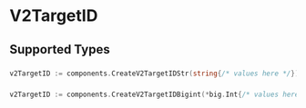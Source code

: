 # V2TargetID


## Supported Types

### 

```go
v2TargetID := components.CreateV2TargetIDStr(string{/* values here */})
```

### 

```go
v2TargetID := components.CreateV2TargetIDBigint(*big.Int{/* values here */})
```


